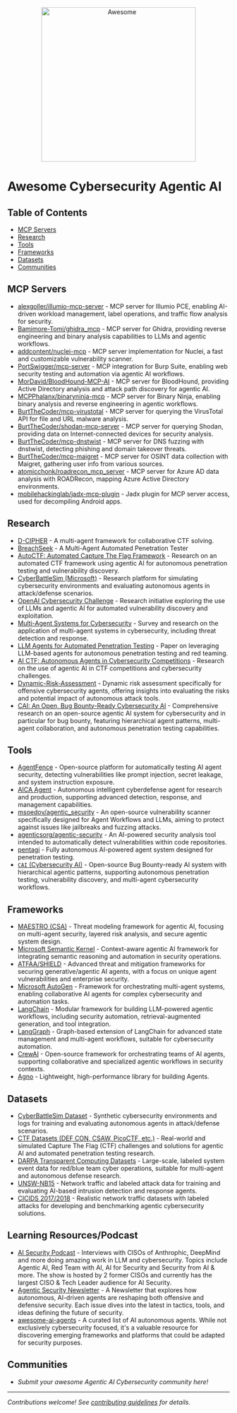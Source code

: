 <div align="center">
	<img width="350" height="350" src="awesome-logo.png" alt="Awesome">
</div>

# Awesome Cybersecurity Agentic AI

## Table of Contents
- [MCP Servers](#mcp-servers)
- [Research](#research)
- [Tools](#tools)
- [Frameworks](#frameworks)
- [Datasets](#datasets)
- [Communities](#communities)

## MCP Servers
- [alexgoller/illumio-mcp-server](https://github.com/alexgoller/illumio-mcp-server) - MCP server for Illumio PCE, enabling AI-driven workload management, label operations, and traffic flow analysis for security.
- [Bamimore-Tomi/ghidra_mcp](https://github.com/Bamimore-Tomi/ghidra_mcp) - MCP server for Ghidra, providing reverse engineering and binary analysis capabilities to LLMs and agentic workflows.
- [addcontent/nuclei-mcp](https://github.com/addcontent/nuclei-mcp) -  MCP server implementation for Nuclei, a fast and customizable vulnerability scanner.
- [PortSwigger/mcp-server](https://github.com/PortSwigger/mcp-server) - MCP integration for Burp Suite, enabling web security testing and automation via agentic AI workflows.
- [MorDavid/BloodHound-MCP-AI](https://github.com/MorDavid/BloodHound-MCP-AI) - MCP server for BloodHound, providing Active Directory analysis and attack path discovery for agentic AI.
- [MCPPhalanx/binaryninja-mcp](https://github.com/MCPPhalanx/binaryninja-mcp) - MCP server for Binary Ninja, enabling binary analysis and reverse engineering in agentic workflows.
- [BurtTheCoder/mcp-virustotal](https://github.com/BurtTheCoder/mcp-virustotal) - MCP server for querying the VirusTotal API for file and URL malware analysis.
- [BurtTheCoder/shodan-mcp-server](https://github.com/BurtTheCoder/mcp-shodan) - MCP server for querying Shodan, providing data on Internet-connected devices for security analysis.
- [BurtTheCoder/mcp-dnstwist](https://github.com/BurtTheCoder/mcp-dnstwist) - MCP server for DNS fuzzing with dnstwist, detecting phishing and domain takeover threats.
- [BurtTheCoder/mcp-maigret](https://github.com/BurtTheCoder/mcp-maigret) - MCP server for OSINT data collection with Maigret, gathering user info from various sources.
- [atomicchonk/roadrecon_mcp_server](https://github.com/atomicchonk/roadrecon_mcp_server) - MCP server for Azure AD data analysis with ROADRecon, mapping Azure Active Directory environments.
- [mobilehackinglab/jadx-mcp-plugin](https://github.com/mobilehackinglab/jadx-mcp-plugin) - Jadx plugin for MCP server access, used for decompiling Android apps.

## Research
- [D-CIPHER](https://arxiv.org/html/2502.10931v2) - A multi-agent framework for collaborative CTF solving.
- [BreachSeek](https://arxiv.org/html/2409.03789v1) - A Multi-Agent Automated Penetration Tester
- [AutoCTF: Automated Capture The Flag Framework](https://arxiv.org/abs/2306.00988) - Research on an automated CTF framework using agentic AI for autonomous penetration testing and vulnerability discovery.
- [CyberBattleSim (Microsoft)](https://github.com/microsoft/CyberBattleSim) - Research platform for simulating cybersecurity environments and evaluating autonomous agents in attack/defense scenarios.
- [OpenAI Cybersecurity Challenge](https://openai.com/research/cybersecurity-challenge) - Research initiative exploring the use of LLMs and agentic AI for automated vulnerability discovery and exploitation.
- [Multi-Agent Systems for Cybersecurity](https://arxiv.org/abs/2107.07229) - Survey and research on the application of multi-agent systems in cybersecurity, including threat detection and response.
- [LLM Agents for Automated Penetration Testing](https://arxiv.org/abs/2402.02444) - Paper on leveraging LLM-based agents for autonomous penetration testing and red teaming.
- [AI CTF: Autonomous Agents in Cybersecurity Competitions](https://arxiv.org/abs/2311.09999) - Research on the use of agentic AI in CTF competitions and cybersecurity challenges.
- [Dynamic-Risk-Assessment](https://arxiv.org/abs/2505.18384) - Dynamic risk assessment specifically for offensive cybersecurity agents, offering insights into evaluating the risks and potential impact of autonomous attack tools.
- [CAI: An Open, Bug Bounty-Ready Cybersecurity AI](https://arxiv.org/abs/2504.06017) - Comprehensive research on an open-source agentic AI system for cybersecurity and in particular for bug bounty, featuring hierarchical agent patterns, multi-agent collaboration, and autonomous penetration testing capabilities.

## Tools
- [AgentFence](https://github.com/agentfence/agentfence) - Open-source platform for automatically testing AI agent security, detecting vulnerabilities like prompt injection, secret leakage, and system instruction exposure.
- [AICA Agent](https://github.com/aica-iwg/aica-agent) - Autonomous intelligent cyberdefense agent for research and production, supporting advanced detection, response, and management capabilities.
- [msoedov/agentic_security](https://github.com/msoedov/agentic_security) - An open-source vulnerability scanner specifically designed for Agent Workflows and LLMs, aiming to protect against issues like jailbreaks and fuzzing attacks.
- [agenticsorg/agentic-security](https://github.com/agenticsorg/agentic-security) - An AI-powered security analysis tool intended to automatically detect vulnerabilities within code repositories.
- [pentagi](https://github.com/vxcontrol/pentagi) - Fully autonomous AI-powered agent system designed for penetration testing.
- [`CAI` (Cybersecurity AI)](https://github.com/aliasrobotics/CAI) - Open-source Bug Bounty-ready AI system with hierarchical agentic patterns, supporting autonomous penetration testing, vulnerability discovery, and multi-agent cybersecurity workflows.

## Frameworks
- [MAESTRO (CSA)](https://cloudsecurityalliance.org/blog/2025/02/06/agentic-ai-threat-modeling-framework-maestro) - Threat modeling framework for agentic AI, focusing on multi-agent security, layered risk analysis, and secure agentic system design.
- [Microsoft Semantic Kernel](https://github.com/microsoft/semantic-kernel) - Context-aware agentic AI framework for integrating semantic reasoning and automation in security operations.
- [ATFAA/SHIELD](https://arxiv.org/abs/2504.19956) - Advanced threat and mitigation frameworks for securing generative/agentic AI agents, with a focus on unique agent vulnerabilities and enterprise security.
- [Microsoft AutoGen](https://github.com/microsoft/autogen) - Framework for orchestrating multi-agent systems, enabling collaborative AI agents for complex cybersecurity and automation tasks.
- [LangChain](https://github.com/langchain-ai/langchain) - Modular framework for building LLM-powered agentic workflows, including security automation, retrieval-augmented generation, and tool integration.
- [LangGraph](https://github.com/langchain-ai/langgraph) - Graph-based extension of LangChain for advanced state management and multi-agent workflows, suitable for cybersecurity automation.
- [CrewAI](https://github.com/crewAIInc/crewAI) - Open-source framework for orchestrating teams of AI agents, supporting collaborative and specialized agentic workflows in security contexts.
- [Agno](https://github.com/agno-agi/agno) - Lightweight, high-performance library for building Agents.

## Datasets
- [CyberBattleSim Dataset](https://github.com/microsoft/CyberBattleSim) - Synthetic cybersecurity environments and logs for training and evaluating autonomous agents in attack/defense scenarios.
- [CTF Datasets (DEF CON, CSAW, PicoCTF, etc.)](https://github.com/ctfs/write-ups-2014#datasets) - Real-world and simulated Capture The Flag (CTF) challenges and solutions for agentic AI and automated penetration testing research.
- [DARPA Transparent Computing Datasets](https://drive.google.com/drive/folders/1okt4AYElyBohW4XiOBqmsvjwXsnUjLVf) - Large-scale, labeled system event data for red/blue team cyber operations, suitable for multi-agent and autonomous defense research.
- [UNSW-NB15](https://research.unsw.edu.au/projects/unsw-nb15-dataset) - Network traffic and labeled attack data for training and evaluating AI-based intrusion detection and response agents.
- [CICIDS 2017/2018](https://www.unb.ca/cic/datasets/) - Realistic network traffic datasets with labeled attacks for developing and benchmarking agentic cybersecurity solutions.

## Learning Resources/Podcast
- [AI Security Podcast](https://www.aisecuritypodcast.com/) - Interviews with CISOs of Anthrophic, DeepMind and more doing amazing work in LLM and cybersecurity. Topics include Agentic AI, Red Team with AI, AI for Security and Security from AI & more. The show is hosted by 2 former CISOs and currently has the largest CISO & Tech Leader audience for AI Security.
- [Agentic Security Newsletter](https://agenticsecurity.substack.com/) - A Newsletter that explores how autonomous, AI-driven agents are reshaping both offensive and defensive security. Each issue dives into the latest in tactics, tools, and ideas defining the future of security.
- [awesome-ai-agents](https://github.com/e2b-dev/awesome-ai-agents) - A curated list of AI autonomous agents. While not exclusively cybersecurity focused, it's a valuable resource for discovering emerging frameworks and platforms that could be adapted for security purposes.

## Communities
- *Submit your awesome Agentic AI Cybersecurity community here!*

---

*Contributions welcome! See [contributing guidelines](CONTRIBUTING.md) for details.* 
